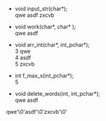 * void input_str(char*);  
    qwe asdf zxcvb  

* void work(char*, char* );  
    qwe asdf  

* void arr_int(char*, int_pchar*);  
    3 qwe  
    4 asdf  
    5 zxcvb  

* int f_max_s(int_pchar*);  
    5  

* void delete_words(int, int_pchar*);  
    qwe asdf  


qwe'\0'asdf'\0'zxcvb'\0'
